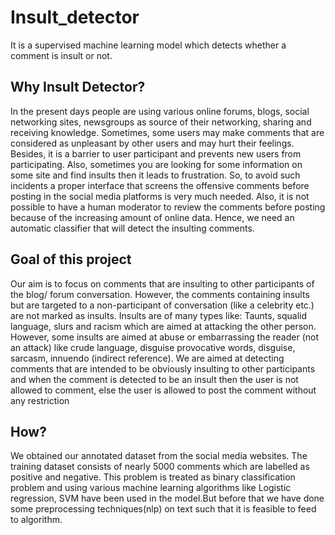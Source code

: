 # Insult_detector
It is a supervised machine learning model which detects whether a comment is insult or not.
## Why Insult Detector?
In the present days people are using various online forums, blogs, social
networking sites, newsgroups as source of their networking, sharing and receiving
knowledge. Sometimes, some users may make comments that are considered as unpleasant
by other users and may hurt their feelings. Besides, it is a barrier to user participant and
prevents new users from participating. Also, sometimes you are looking for some information
on some site and find insults then it leads to frustration. So, to avoid such incidents a proper
interface that screens the offensive comments before posting in the social media platforms is
very much needed. Also, it is not possible to have a human moderator to review the
comments before posting because of the increasing amount of online data. Hence, we need an
automatic classifier that will detect the insulting comments. 
## Goal of this project
Our aim is to focus on comments
that are insulting to other participants of the blog/ forum conversation. However, the
comments containing insults but are targeted to a non-participant of conversation (like a
celebrity etc.) are not marked as insults. Insults are of many types like: Taunts, squalid
language, slurs and racism which are aimed at attacking the other person. However, some
insults are aimed at abuse or embarrassing the reader (not an attack) like crude language,
disguise provocative words, disguise, sarcasm, innuendo (indirect reference). We are aimed
at detecting comments that are intended to be obviously insulting to other participants and
when the comment is detected to be an insult then the user is not allowed to comment, else
the user is allowed to post the comment without any restriction
## How?
We obtained our annotated dataset from the social media websites. The training dataset
consists of nearly 5000 comments which are labelled as positive and negative. This problem is
treated as binary classification problem and using various machine learning algorithms like Logistic
regression, SVM have been used in the model.But before that we have done some preprocessing techniques(nlp) on text such that it is feasible to feed to algorithm.
